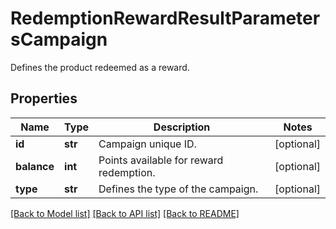 # RedemptionRewardResultParametersCampaign

Defines the product redeemed as a reward.

## Properties
Name | Type | Description | Notes
------------ | ------------- | ------------- | -------------
**id** | **str** | Campaign unique ID. | [optional] 
**balance** | **int** | Points available for reward redemption. | [optional] 
**type** | **str** | Defines the type of the campaign. | [optional] 

[[Back to Model list]](../README.md#documentation-for-models) [[Back to API list]](../README.md#documentation-for-api-endpoints) [[Back to README]](../README.md)


